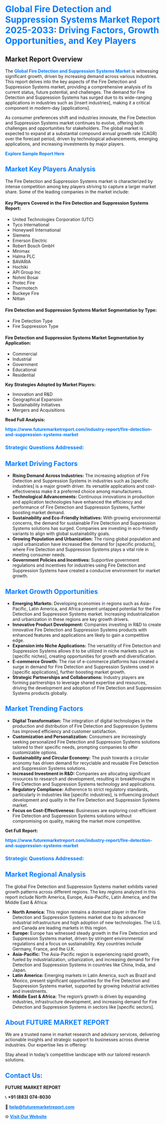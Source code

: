 <h1 style="color: #007BFF;">Global Fire Detection and Suppression Systems Market Report 2025-2033: Driving Factors, Growth Opportunities, and Key Players</h1>

<section id="overview">
<h2>Market Report Overview</h2>
<p>The <a href="https://www.futuremarketreport.com/industry-report/fire-detection-and-suppression-systems-market" style="color: #007BFF; text-decoration: none;"><strong>Global Fire Detection and Suppression Systems Market</strong></a> is witnessing significant growth, driven by increasing demand across various industries. This report delves into the key aspects of the Fire Detection and Suppression Systems market, providing a comprehensive analysis of its current status, future potential, and challenges. The demand for Fire Detection and Suppression Systems has surged due to its wide-ranging applications in industries such as [insert industries], making it a critical component in modern-day [applications].</p>
<p>As consumer preferences shift and industries innovate, the Fire Detection and Suppression Systems market continues to evolve, offering both challenges and opportunities for stakeholders. The global market is expected to expand at a substantial compound annual growth rate (CAGR) over the forecast period, driven by technological advancements, emerging applications, and increasing investments by major players.</p>
</section>

<section id="overview">
<p><a href="https://www.futuremarketreport.com/request-sample/reportId=51449" style="color: #007BFF; text-decoration: none;"><strong>Explore Sample Report Here</strong></a></p>
</section>

<section id="key-players">
<h2 style="color: #007BFF;">Market Key Players Analysis</h2>
<p>The Fire Detection and Suppression Systems market is characterized by intense competition among key players striving to capture a larger market share. Some of the leading companies in the market include:</p>
<h4>Key Players Covered in the Fire Detection and Suppression Systems Report:</h4>
<ul><li>United Technologies Corporation (UTC)</li><li>Tyco International</li><li>Honeywell International</li><li>Siemens</li><li>Emerson Electric</li><li>Robert Bosch GmbH</li><li>Minimax</li><li>Halma PLC</li><li>BAVARIA</li><li>Hochiki</li><li>API Group Inc</li><li>Nohmi Bosai</li><li>Protec Fire</li><li>Thermotech</li><li>Buckeye Fire</li><li>Nittan</li></ul>
<h4>Fire Detection and Suppression Systems Market Segmentation by Type:</h4>
<ul><li>Fire Detection Type</li><li>Fire Suppression Type</li></ul>

<h4>Fire Detection and Suppression Systems Market Segmentation by Application:</h4>
<ul><li>Commercial</li><li>Industrial</li><li>Government</li><li>Educational</li><li>Residential</li></ul>
<p><strong>Key Strategies Adopted by Market Players:</strong></p>
<ul>
<li>Innovation and R&D</li>
<li>Geographical Expansion</li>
<li>Sustainability Initiatives</li>
<li>Mergers and Acquisitions</li>
</ul>
</section>

<section>
<p><strong>Read Full Analysis: </strong></p><a href="https://www.futuremarketreport.com/industry-report/fire-detection-and-suppression-systems-market" style="color: #007BFF; text-decoration: none;"><strong>https://www.futuremarketreport.com/industry-report/fire-detection-and-suppression-systems-market</strong></a>
<h3 style="color: #007BFF;">Strategic Questions Addressed:</h3>
</section>

<section id="driving-factors">
<h2 style="color: #007BFF;">Market Driving Factors</h2>
<ul>
<li><strong>Rising Demand Across Industries:</strong> The increasing adoption of Fire Detection and Suppression Systems in industries such as [specific industries] is a major growth driver. Its versatile applications and cost-effectiveness make it a preferred choice among manufacturers.</li>
<li><strong>Technological Advancements:</strong> Continuous innovations in production and application technologies have enhanced the efficiency and performance of Fire Detection and Suppression Systems, further boosting market demand.</li>
<li><strong>Sustainability and Eco-Friendly Initiatives:</strong> With growing environmental concerns, the demand for sustainable Fire Detection and Suppression Systems solutions has surged. Companies are investing in eco-friendly variants to align with global sustainability goals.</li>
<li><strong>Growing Population and Urbanization:</strong> The rising global population and rapid urbanization have increased the demand for [specific products], where Fire Detection and Suppression Systems plays a vital role in meeting consumer needs.</li>
<li><strong>Government Policies and Incentives:</strong> Supportive government regulations and incentives for industries using Fire Detection and Suppression Systems have created a conducive environment for market growth.</li>
</ul>
</section>

<section id="growth-opportunities">
<h2 style="color: #007BFF;">Market Growth Opportunities</h2>
<ul>
<li><strong>Emerging Markets:</strong> Developing economies in regions such as Asia-Pacific, Latin America, and Africa present untapped potential for the Fire Detection and Suppression Systems market. Increasing industrialization and urbanization in these regions are key growth drivers.</li>
<li><strong>Innovative Product Development:</strong> Companies investing in R&D to create innovative Fire Detection and Suppression Systems products with enhanced features and applications are likely to gain a competitive edge.</li>
<li><strong>Expansion into Niche Applications:</strong> The versatility of Fire Detection and Suppression Systems allows it to be utilized in niche markets such as [specific niches], creating opportunities for growth and diversification.</li>
<li><strong>E-commerce Growth:</strong> The rise of e-commerce platforms has created a surge in demand for Fire Detection and Suppression Systems used in [specific applications], further boosting market growth.</li>
<li><strong>Strategic Partnerships and Collaborations:</strong> Industry players are forming partnerships to leverage shared expertise and resources, driving the development and adoption of Fire Detection and Suppression Systems products globally.</li>
</ul>
</section>

<section id="trending-factors">
<h2 style="color: #007BFF;">Market Trending Factors</h2>
<ul>
<li><strong>Digital Transformation:</strong> The integration of digital technologies in the production and distribution of Fire Detection and Suppression Systems has improved efficiency and customer satisfaction.</li>
<li><strong>Customization and Personalization:</strong> Consumers are increasingly seeking personalized Fire Detection and Suppression Systems solutions tailored to their specific needs, prompting companies to offer customizable options.</li>
<li><strong>Sustainability and Circular Economy:</strong> The push towards a circular economy has driven demand for recyclable and reusable Fire Detection and Suppression Systems solutions.</li>
<li><strong>Increased Investment in R&D:</strong> Companies are allocating significant resources to research and development, resulting in breakthroughs in Fire Detection and Suppression Systems technology and applications.</li>
<li><strong>Regulatory Compliance:</strong> Adherence to strict regulatory standards, particularly in industries like [specific industries], is influencing product development and quality in the Fire Detection and Suppression Systems market.</li>
<li><strong>Focus on Cost-Effectiveness:</strong> Businesses are exploring cost-efficient Fire Detection and Suppression Systems solutions without compromising on quality, making the market more competitive.</li>
</ul>
</section>

<section>
<p><strong>Get Full Report: </strong></p><a href="https://www.futuremarketreport.com/industry-report/fire-detection-and-suppression-systems-market" style="color: #007BFF; text-decoration: none;"><strong>https://www.futuremarketreport.com/industry-report/fire-detection-and-suppression-systems-market</strong></a>
<h3 style="color: #007BFF;">Strategic Questions Addressed:</h3>
</section>


<section id="regional-analysis">
<h2 style="color: #007BFF;">Market Regional Analysis</h2>
<p>The global Fire Detection and Suppression Systems market exhibits varied growth patterns across different regions. The key regions analyzed in this report include North America, Europe, Asia-Pacific, Latin America, and the Middle East & Africa:</p>
<ul>
<li><strong>North America:</strong> This region remains a dominant player in the Fire Detection and Suppression Systems market due to its advanced industrial infrastructure and high adoption of new technologies. The U.S. and Canada are leading markets in this region.</li>
<li><strong>Europe:</strong> Europe has witnessed steady growth in the Fire Detection and Suppression Systems market, driven by stringent environmental regulations and a focus on sustainability. Key countries include Germany, France, and the U.K.</li>
<li><strong>Asia-Pacific:</strong> The Asia-Pacific region is experiencing rapid growth, fueled by industrialization, urbanization, and increasing demand for Fire Detection and Suppression Systems in countries like China, India, and Japan.</li>
<li><strong>Latin America:</strong> Emerging markets in Latin America, such as Brazil and Mexico, present significant opportunities for the Fire Detection and Suppression Systems market, supported by growing industrial activities and investments.</li>
<li><strong>Middle East & Africa:</strong> The region’s growth is driven by expanding industries, infrastructure development, and increasing demand for Fire Detection and Suppression Systems in sectors like [specific sectors].</li>
</ul>
</section>

<footer>
<h2 style="color: #007BFF;">About FUTURE MARKET REPORT</h2>
<p>We are a trusted name in market research and advisory services, delivering actionable insights and strategic support to businesses across diverse industries. Our expertise lies in offering:</p>

<p>Stay ahead in today’s competitive landscape with our tailored research solutions.</p>

<h2 style="color: #007BFF;">Contact Us:</h2>
<p><strong>FUTURE MARKET REPORT</strong></p>
<p>📞 <strong>+91 (883) 074-8030</strong></p>
<p>📧 <strong><a href="mailto:help@futuremarketreport.com" style="color: #007BFF;">help@futuremarketreport.com</a></strong></p>
<p>🌐 <strong><a href="https://www.futuremarketreport.com/" style="color: #007BFF;">Visit Our Website</a></strong></p>
</footer>